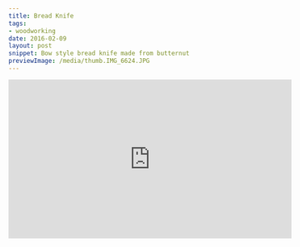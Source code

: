```yaml
---
title: Bread Knife
tags:
- woodworking
date: 2016-02-09
layout: post
snippet: Bow style bread knife made from butternut
previewImage: /media/thumb.IMG_6624.JPG
---
```


<div class="youtubevideowrap">
<div class="video-container">
<iframe width="560" height="315" src="https://www.youtube.com/embed/LlcUrKpbd6o" frameborder="0" allowfullscreen></iframe>
</div>
</div>

